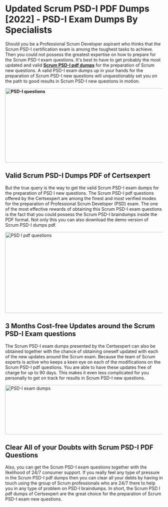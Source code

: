 <h1><strong>Updated Scrum PSD-I PDF Dumps [2022] - PSD-I Exam Dumps By Specialists&nbsp;</strong></h1>
<p><span style="font-weight: 400;">Should you be a Professional Scrum Developer aspirant who thinks that the Scrum PSD-I certification exam is among the toughest tasks to achieve. Then you could not possess the greatest expertise on how to prepare for the Scrum PSD-I exam questions. It's best to have to get probably the most updated and valid <strong><a href="https://www.certsexpert.com/PSD-I-pdf-questions.html">Scrum PSD-I pdf dumps</a></strong> for the preparation of Scrum new questions. A valid  PSD-I exam dumps up in your hands for the preparation of Scrum PSD-I new questions will unquestionably set you on the path to good results in Scrum PSD-I new questions in motion.</span></p>
<p><span style="font-weight: 400;"><strong><img style="display: block; margin-left: auto; margin-right: auto;" src="https://i.ibb.co/QXh983F/73475278-2429792180625311-4586132736837681152-n.jpg" alt="PSD-I questions" width="632" height="238" /></strong></span></p>
<h2><strong>Valid Scrum PSD-I Dumps PDF of Certsexpert</strong></h2>
<p><span style="font-weight: 400;">But the true query is the way to get the valid Scrum PSD-I exam dumps for the preparation of PSD I new questions. The Scrum PSD-I pdf questions offered by the Certsexpert are among the finest and most verified modes for the preparation of Professional Scrum Developer (PSD) exam. The one of the most effective rewards of obtaining this Scrum PSD-I exam questions is the fact that you could possess the Scrum PSD-I braindumps inside the PDF format. Not only this you can also download the demo version of Scrum PSD-I dumps pdf.</span></p>
<p><span style="font-weight: 400;"><img style="display: block; margin-left: auto; margin-right: auto;" src="https://i.ibb.co/Jd8hN2L/76714008-3182067705200142-8735104740007870464-n.jpg" alt="PSD I pdf questions" width="701" height="259" /></span></p>
<h2><strong>3 Months Cost-free Updates around the Scrum PSD-I Exam questions</strong></h2>
<p><span style="font-weight: 400;">The Scrum PSD-I exam dumps presented by the Certsexpert can also be obtained together with the chance of obtaining oneself updated with each of the new updates around the Scrum exam. Because the team of Scrum experts is active who keeps a keen eye on each of the modifications on the Scrum PSD-I pdf questions. You are able to have these updates free of charge for up to 90 days. This makes it even less complicated for you personally to get on track for results in Scrum PSD-I new questions.</span></p>
<p><span style="font-weight: 400;"><a href="https://www.certsexpert.com/PSD-I-pdf-questions.html"><img style="display: block; margin-left: auto; margin-right: auto;" src="https://i.ibb.co/TMnKrkJ/75398236-424489711531572-5064688549987614720-n.jpg" alt="PSD-I exam dumps" width="714" height="158" /></a></span></p>
<h2><strong>Clear All of your Doubts with Scrum PSD-I PDF Questions</strong></h2>
<p>Also, you can get the Scrum PSD-I exam questions together with the likelihood of 24/7 consumer support. If you really feel any type of pressure in the Scrum PSD-I pdf dumps then you can clear all your debts by having in touch using the group of Scrum professionals who are 24/7 there to help you in any type of problem on  PSD-I braindumps. In short, the Scrum PSD I pdf dumps of Certsexpert are the great choice for the preparation of Scrum PSD-I exam new questions.</p>
